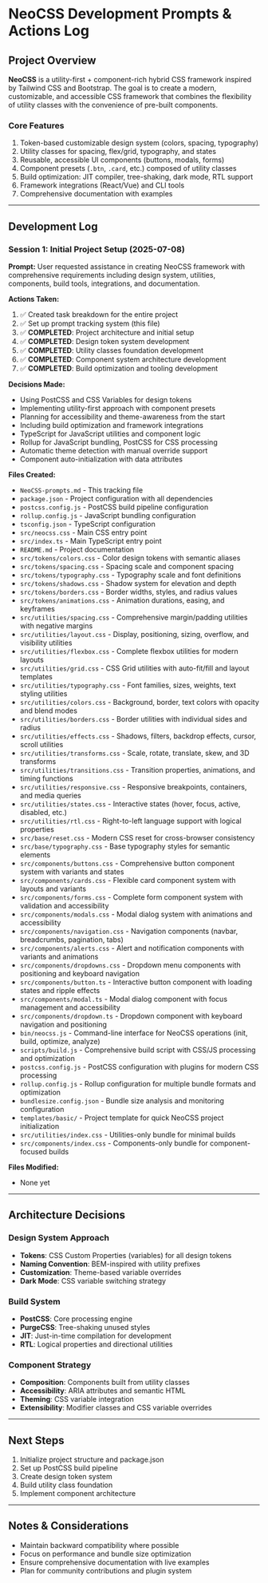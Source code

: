 # NeoCSS Development Prompts & Actions Log

<!--
YAML Metadata:
project: NeoCSS Framework
purpose: Track all prompts, decisions, and development actions
created: 2025-07-08
maintainer: CSS Framework Architect AI
version: 1.0.0
-->

## Project Overview

**NeoCSS** is a utility-first + component-rich hybrid CSS framework inspired by Tailwind CSS and Bootstrap. The goal is to create a modern, customizable, and accessible CSS framework that combines the flexibility of utility classes with the convenience of pre-built components.

### Core Features
1. Token-based customizable design system (colors, spacing, typography)
2. Utility classes for spacing, flex/grid, typography, and states
3. Reusable, accessible UI components (buttons, modals, forms)
4. Component presets (`.btn`, `.card`, etc.) composed of utility classes
5. Build optimization: JIT compiler, tree-shaking, dark mode, RTL support
6. Framework integrations (React/Vue) and CLI tools
7. Comprehensive documentation with examples

---

## Development Log

### Session 1: Initial Project Setup (2025-07-08)

**Prompt:** User requested assistance in creating NeoCSS framework with comprehensive requirements including design system, utilities, components, build tools, integrations, and documentation.

**Actions Taken:**
1. ✅ Created task breakdown for the entire project
2. ✅ Set up prompt tracking system (this file)
3. ✅ **COMPLETED**: Project architecture and initial setup
4. ✅ **COMPLETED**: Design token system development
5. ✅ **COMPLETED**: Utility classes foundation development
6. ✅ **COMPLETED**: Component system architecture development
7. ✅ **COMPLETED**: Build optimization and tooling development

**Decisions Made:**
- Using PostCSS and CSS Variables for design tokens
- Implementing utility-first approach with component presets
- Planning for accessibility and theme-awareness from the start
- Including build optimization and framework integrations
- TypeScript for JavaScript utilities and component logic
- Rollup for JavaScript bundling, PostCSS for CSS processing
- Automatic theme detection with manual override support
- Component auto-initialization with data attributes

**Files Created:**
- `NeoCSS-prompts.md` - This tracking file
- `package.json` - Project configuration with all dependencies
- `postcss.config.js` - PostCSS build pipeline configuration
- `rollup.config.js` - JavaScript bundling configuration
- `tsconfig.json` - TypeScript configuration
- `src/neocss.css` - Main CSS entry point
- `src/index.ts` - Main TypeScript entry point
- `README.md` - Project documentation
- `src/tokens/colors.css` - Color design tokens with semantic aliases
- `src/tokens/spacing.css` - Spacing scale and component spacing
- `src/tokens/typography.css` - Typography scale and font definitions
- `src/tokens/shadows.css` - Shadow system for elevation and depth
- `src/tokens/borders.css` - Border widths, styles, and radius values
- `src/tokens/animations.css` - Animation durations, easing, and keyframes
- `src/utilities/spacing.css` - Comprehensive margin/padding utilities with negative margins
- `src/utilities/layout.css` - Display, positioning, sizing, overflow, and visibility utilities
- `src/utilities/flexbox.css` - Complete flexbox utilities for modern layouts
- `src/utilities/grid.css` - CSS Grid utilities with auto-fit/fill and layout templates
- `src/utilities/typography.css` - Font families, sizes, weights, text styling utilities
- `src/utilities/colors.css` - Background, border, text colors with opacity and blend modes
- `src/utilities/borders.css` - Border utilities with individual sides and radius
- `src/utilities/effects.css` - Shadows, filters, backdrop effects, cursor, scroll utilities
- `src/utilities/transforms.css` - Scale, rotate, translate, skew, and 3D transforms
- `src/utilities/transitions.css` - Transition properties, animations, and timing functions
- `src/utilities/responsive.css` - Responsive breakpoints, containers, and media queries
- `src/utilities/states.css` - Interactive states (hover, focus, active, disabled, etc.)
- `src/utilities/rtl.css` - Right-to-left language support with logical properties
- `src/base/reset.css` - Modern CSS reset for cross-browser consistency
- `src/base/typography.css` - Base typography styles for semantic elements
- `src/components/buttons.css` - Comprehensive button component system with variants and states
- `src/components/cards.css` - Flexible card component system with layouts and variants
- `src/components/forms.css` - Complete form component system with validation and accessibility
- `src/components/modals.css` - Modal dialog system with animations and accessibility
- `src/components/navigation.css` - Navigation components (navbar, breadcrumbs, pagination, tabs)
- `src/components/alerts.css` - Alert and notification components with variants and animations
- `src/components/dropdowns.css` - Dropdown menu components with positioning and keyboard navigation
- `src/components/button.ts` - Interactive button component with loading states and ripple effects
- `src/components/modal.ts` - Modal dialog component with focus management and accessibility
- `src/components/dropdown.ts` - Dropdown component with keyboard navigation and positioning
- `bin/neocss.js` - Command-line interface for NeoCSS operations (init, build, optimize, analyze)
- `scripts/build.js` - Comprehensive build script with CSS/JS processing and optimization
- `postcss.config.js` - PostCSS configuration with plugins for modern CSS processing
- `rollup.config.js` - Rollup configuration for multiple bundle formats and optimization
- `bundlesize.config.json` - Bundle size analysis and monitoring configuration
- `templates/basic/` - Project template for quick NeoCSS project initialization
- `src/utilities/index.css` - Utilities-only bundle for minimal builds
- `src/components/index.css` - Components-only bundle for component-focused builds

**Files Modified:**
- None yet

---

## Architecture Decisions

### Design System Approach
- **Tokens**: CSS Custom Properties (variables) for all design tokens
- **Naming Convention**: BEM-inspired with utility prefixes
- **Customization**: Theme-based variable overrides
- **Dark Mode**: CSS variable switching strategy

### Build System
- **PostCSS**: Core processing engine
- **PurgeCSS**: Tree-shaking unused styles
- **JIT**: Just-in-time compilation for development
- **RTL**: Logical properties and directional utilities

### Component Strategy
- **Composition**: Components built from utility classes
- **Accessibility**: ARIA attributes and semantic HTML
- **Theming**: CSS variable integration
- **Extensibility**: Modifier classes and CSS variable overrides

---

## Next Steps
1. Initialize project structure and package.json
2. Set up PostCSS build pipeline
3. Create design token system
4. Build utility class foundation
5. Implement component architecture

---

## Notes & Considerations
- Maintain backward compatibility where possible
- Focus on performance and bundle size optimization
- Ensure comprehensive documentation with live examples
- Plan for community contributions and plugin system
